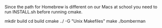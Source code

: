 Since the path for Homebrew is different on our Macs at school
you need to run INSTALL.sh before running cmake.

mkdir build
cd build
cmake ../ -G "Unix Makefiles"
make
./bomberman
